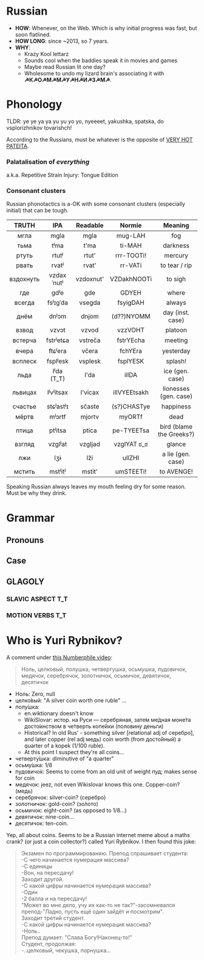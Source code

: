Russian
=======

* **HOW**: Whenever, on the Web. Which is why initial progress was fast, but soon flatlined.
* **HOW LONG**: since ~2013, so 7 years.
* **WHY**:
    * Krazy Kool lettarz
    * Sounds cool when the baddies speak it in movies and games
    * Maybe read Russian lit one day?
    * Wholesome to undo my lizard brain's associating it with **☭К☭О☭М☭М☭У☭Н☭И☭З☭М☭**.
    
# Phonology
TLDR: ye ye ya ya yu yu yo yo, nyeeeet, yakushka, spatska, do vsplorizhnikov tovarishch!

According to the Russians, must be whatever is the opposite of [VERY HOT PATEITA](https://www.youtube.com/watch?v=-2LaVuvCj-I).

### Palatalisation of *everything*
a.k.a. Repetitive Strain Injury: Tongue Edition

### Consonant clusters
Russian phonotactics is a-OK with some consonant clusters (especially initial) that can be tough.

| TRUTH     | IPA   | Readable   | Normie    | Meaning
|:---------:|:-----:|:----------:|:---------:|:--------:
| мгла      | mgla  | mgla       | mug-LAH   | fog
| тьма      | tʲma  | t'ma       | ti-MAH    | darkness
| ртуть     | rtutʲ | rtut'      | rrr-TOOTi!| mercury
| рвать     | rvatʲ | rvat'      | rr-VATi   | to tear / rip
| вздохнуть | vzdaxˈnutʲ | vzdoxnut' | VZDakhNOOTi | to sigh
| где       | gdʲe  | gde        | GDYEH     | where
| всегда    | fsʲɪgˈda | vsegda  | fsyigDAH  | always
| днём      | dnʲɔm | dnjom      | (d??)NYOMM | day (inst. case)
| взвод     | vzvɔt | vzvod      | vzzVOHT   | platoon
| встерча   | fstrʲetɕa | vstreča | fstrYEcha | meeting
| вчера     | ftɕʲera | včera    | fchYEra   | yesterday
| всплеск   | fsplʲesk | vsplesk | fsplYESK  | splash!
| льда      | lʲda (T_T) | l'da    | illDA    | ice (gen. case)
| львицах   | lʲvʲitsax | l'vicax  | illVYEEtsakh | lionesses (gen. case)
| счастье   | stɕʲastʲɪ | sčaste   | (s?)CHASTye | happiness
| мёртв     | mʲɔrtf | mjortv  | myORTf | dead
| птица     | ptʲitsa | ptica  | pe-TYEETsa | bird (blame the Greeks?)
| взгляд    | vzglʲat | vzgljad | vzglYAT ಠ_ಠ | glance
| лжи       | lʒɨ | lži | ullZHI | a lie (gen. case)
| мстить    | mstʲitʲ | mstit' | umSTEETi! | to AVENGE!

Speaking Russian always leaves my mouth feeling dry for some reason. Must be why they drink.

# Grammar

## Pronouns

## Case

## GLAGOLY

### SLAVIC ASPECT T_T

### MOTION VERBS T_T

# Who is Yuri Rybnikov?
A comment under [this Numberphile video](https://www.youtube.com/watch?v=HJ_PP5rqLg0):
> Ноль, целковый, полушка, четвертушка, осьмушка, пудовичок, медячок, серебрячок, золотничок, осьмичок, девятичок, десятичок

* Ноль: Zero, null
* целко́вый: "A silver coin worth one ruble" ...
* полу́шка:
    - en.wiktionary doesn't know
    - WikiSlovar: истор. на Руси — серебряная, зате́м ме́дная моне́та досто́инством в че́тверть копе́йки (половину деньги)
    - Historical? In old Rus' - something silver [relational adj of серебро́], and later copper (rel adj медь) coin worth (from досто́йный) a quarter of a kopek (1/100 ruble).
    - At this point I suspect they're all coins...
* четверту́шка: diminutive of "a quarter"
* осьму́шка: 1/8
* пудовичо́к: Seems to come from an old unit of weight пуд; makes sense for coin
* медячок: jeez, not even Wikislovar knows this one. Copper-coin? (медь)
* серебрячок: silver-coin? (серебро)
* золотничок: gold-coin? (зо́лото)
* осьмичок: eight-coin? (as opposed to 1/8...)
* девятичок: nine-coin...
* десятичок: ten-coin.

Yep, all about coins. Seems to be a Russian internet meme about a maths crank? (or just a coin collector?) called Yuri Rybnikov. I then found this joke:

> Экзамен по программированию. Препод спрашивает студента:  
> -С чего начинается нумерация массива?  
> -С единицы  
> -Вон, на пересдачу!  
> Заходит другой.  
> -С какой цифры начинается нумерация массива?  
> -Один  
> -2 балла и на пересдачу!  
> "Может во мне дело, учу их как-то не так?"-засомневался препод-"Ладно, пусть ещё один зайдёт и посмотрим".  
> Заходит третий студент.  
> -С какой цифры начинается нумерация массива?  
> -Ноль..  
> Препод думает: "Слава Богу!Наконец-то!"  
> Студент, продолжая:  
> -..целковый, чекушка, порнушка...  
